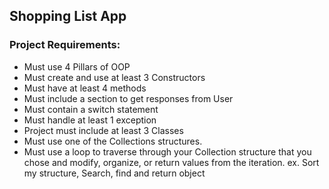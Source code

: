 ## Shopping List App


### Project Requirements:
* Must use 4 Pillars of OOP
* Must create and use at least 3 Constructors
* Must have at least 4 methods
* Must include a section to get responses from User
* Must contain a switch statement
* Must handle at least 1 exception
* Project must include at least 3 Classes
* Must use one of the Collections structures.
* Must use a loop to traverse through your Collection structure that you chose and modify, organize, or return values from the iteration. ex. Sort my structure, Search, find and return object 


